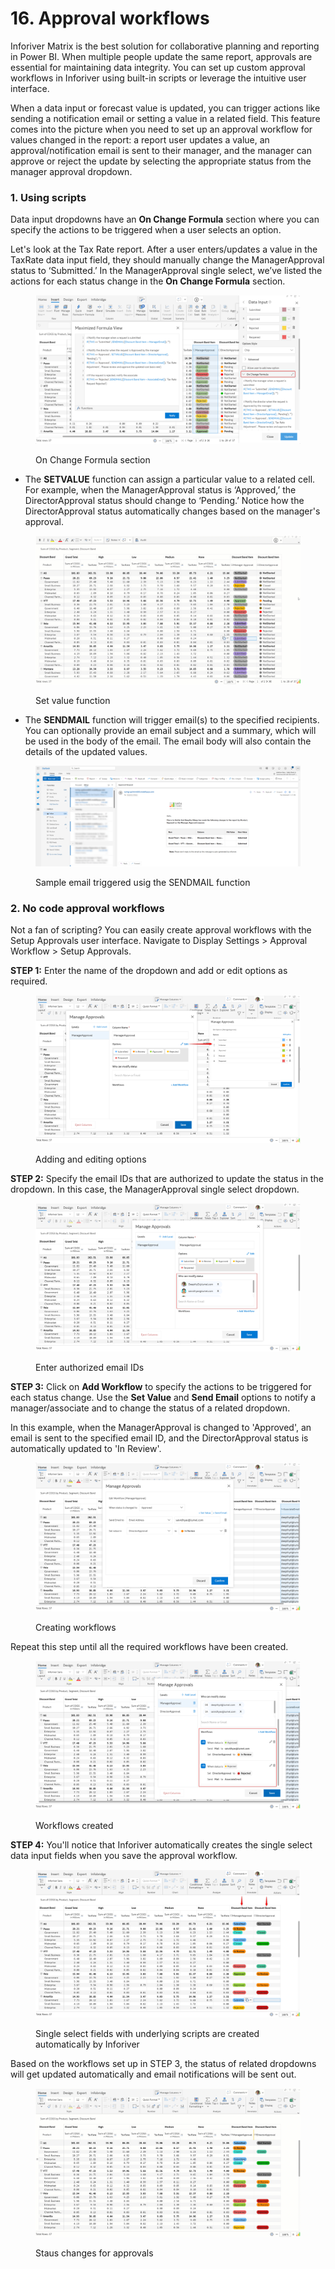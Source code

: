 # 16. Approval workflows

Inforiver Matrix is the best solution for collaborative planning and reporting in Power BI. When multiple people update the same report, approvals are essential for maintaining data integrity. You can set up custom approval workflows in Inforiver using built-in scripts or leverage the intuitive user interface.

When a data input or forecast value is updated, you can trigger actions like sending a notification email or setting a value in a related field. This feature comes into the picture when you need to set up an approval workflow for values changed in the report: a report user updates a value, an approval/notification email is sent to their manager, and the manager can approve or reject the update by selecting the appropriate status from the manager approval dropdown. 

### 1. Using scripts

Data input dropdowns have an **On Change Formula** section where you can specify the actions to be triggered when a user selects an option.

Let's look at the Tax Rate report. After a user enters/updates a value in the TaxRate data input field, they should manually change the ManagerApproval status to ‘Submitted.’ In the ManagerApproval single select, we’ve listed the actions for each status change in the **On Change Formula** section. &#x20;

<figure><img src="../.gitbook/assets/image (5) (1) (1) (1) (1) (1) (1) (1) (1) (1) (1) (1) (1) (1) (1) (1).png" alt=""><figcaption><p>On Change Formula section</p></figcaption></figure>

* The **SETVALUE** function can assign a particular value to a related cell. For example, when the ManagerApproval status is ‘Approved,’ the DirectorApproval status should change to ‘Pending.’ Notice how the DirectorApproval status automatically changes based on the manager's approval.

<figure><img src="../.gitbook/assets/6.4.3. setvalue-formula-gif.gif" alt=""><figcaption><p>Set value function</p></figcaption></figure>

* The **SENDMAIL** function will trigger email(s) to the specified recipients. You can optionally provide an email subject and a summary, which will be used in the body of the email. The email body will also contain the details of the updated values. &#x20;

<figure><img src="../.gitbook/assets/image (7) (1) (1) (1) (1) (1) (1) (1) (1) (1).png" alt=""><figcaption><p>Sample email triggered usig the SENDMAIL function</p></figcaption></figure>

### 2. No code approval workflows

Not a fan of scripting? You can easily create approval workflows with the Setup Approvals user interface. Navigate to Display Settings > Approval Workflow > Setup Approvals.

**STEP 1:** Enter the name of the dropdown and add or edit options as required.

<figure><img src="../.gitbook/assets/image (1) (1) (1) (1) (1) (1) (1) (1) (1) (1) (1) (1) (1) (1) (1) (1) (1) (1) (1) (1) (1) (1) (1) (1) (1) (1) (1) (1) (1) (1) (1) (1) (1) (1) (1) (1) (1) (1) (1) (1) (1) (1) (1) (1) (1) (1) (1) (1) (1) (1) (1) (1) (1) (1) (1) (1) (1) (1) (1) (1) ( (6).png" alt=""><figcaption><p>Adding and editing options</p></figcaption></figure>

**STEP 2:** Specify the email IDs that are authorized to update the status in the dropdown. In this case, the ManagerApproval single select dropdown.

<figure><img src="../.gitbook/assets/image (2) (1) (1) (1) (1) (1) (1) (1) (1) (1) (1) (1) (1) (1) (1) (1) (1) (1) (1) (1) (1) (1) (1) (1) (1) (1) (1) (1) (1) (1) (1) (1) (1) (1) (1) (1) (1) (1) (1) (1) (1) (1) (1) (1).png" alt=""><figcaption><p>Enter authorized email IDs</p></figcaption></figure>

**STEP 3:** Click on **Add Workflow** to specify the actions to be triggered for each status change. Use the **Set Value** and **Send Email** options to notify a manager/associate and to change the status of a related dropdown.&#x20;

In this example, when the ManagerApproval is changed to 'Approved', an email is sent to the specified email ID, and the DirectorApproval status is automatically updated to 'In Review'.

<figure><img src="../.gitbook/assets/image (3) (1) (1) (1) (1) (1) (1) (1) (1) (1) (1) (1) (1) (1) (1) (1) (1) (1) (1) (1) (1) (1) (1) (1) (1) (1) (1) (1) (1) (1) (1) (1) (1) (1).png" alt=""><figcaption><p>Creating workflows</p></figcaption></figure>

Repeat this step until all the required workflows have been created.

<figure><img src="../.gitbook/assets/image (4) (1) (1) (1) (1) (1) (1) (1) (1) (1) (1) (1) (1) (1) (1) (1) (1) (1) (1) (1) (1) (1) (1) (1) (1) (1) (1) (1).png" alt=""><figcaption><p>Workflows created</p></figcaption></figure>

**STEP 4:** You'll notice that Inforiver automatically creates the single select data input fields when you save the approval workflow.&#x20;

<figure><img src="../.gitbook/assets/image (6) (1) (1) (1) (1) (1) (1) (1) (1) (1) (1) (1).png" alt=""><figcaption><p>Single select fields with underlying scripts are created automatically by Inforiver</p></figcaption></figure>

Based on the workflows set up in STEP 3, the status of related dropdowns will get updated automatically and email notifications will be sent out.

<figure><img src="../.gitbook/assets/Untitled Project (1) (1) (1) (1) (1).gif" alt=""><figcaption><p>Staus changes for approvals</p></figcaption></figure>
